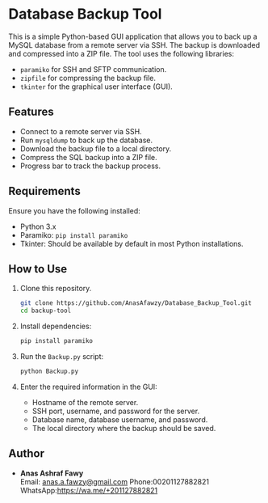 # Database Backup Tool

This is a simple Python-based GUI application that allows you to back up a MySQL database from a remote server via SSH. The backup is downloaded and compressed into a ZIP file. The tool uses the following libraries:

- `paramiko` for SSH and SFTP communication.
- `zipfile` for compressing the backup file.
- `tkinter` for the graphical user interface (GUI).

## Features

- Connect to a remote server via SSH.
- Run `mysqldump` to back up the database.
- Download the backup file to a local directory.
- Compress the SQL backup into a ZIP file.
- Progress bar to track the backup process.

## Requirements

Ensure you have the following installed:

- Python 3.x
- Paramiko: `pip install paramiko`
- Tkinter: Should be available by default in most Python installations.

## How to Use

1. Clone this repository.

   ```bash
   git clone https://github.com/AnasAfawzy/Database_Backup_Tool.git
   cd backup-tool
   ```

2. Install dependencies:

   ```bash
   pip install paramiko
   ```

3. Run the `Backup.py` script:

   ```bash
   python Backup.py
   ```

4. Enter the required information in the GUI:
   - Hostname of the remote server.
   - SSH port, username, and password for the server.
   - Database name, database username, and password.
   - The local directory where the backup should be saved.

## Author

- **Anas Ashraf Fawy**  
  Email: [anas.a.fawzy@gmail.com](mailto:anas.a.fawzy@gmail.com)
  Phone:00201127882821
  WhatsApp:https://wa.me/+201127882821
